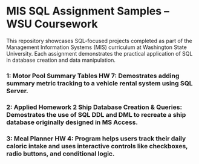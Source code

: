 # MIS SQL Assignment Samples – WSU Coursework

This repository showcases SQL-focused projects completed as part of the Management Information Systems (MIS) curriculum at Washington State University.
Each assignment demonstrates the practical application of SQL in database creation and data manipulation.

### 1: Motor Pool Summary Tables HW 7: Demostrates adding summary metric tracking to a vehicle rental system using SQL Server.

### 2: Applied Homework 2 Ship Database Creation & Queries: Demostrates the use of SQL DDL and DML to recreate a ship database originally designed in MS Access.

### 3: Meal Planner HW 4: Program helps users track their daily caloric intake and uses interactive controls like checkboxes, radio buttons, and conditional logic.
